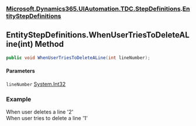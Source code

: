 ### [Microsoft.Dynamics365.UIAutomation.TDC.StepDefinitions](Microsoft.Dynamics365.UIAutomation.TDC.StepDefinitions.md 'Microsoft.Dynamics365.UIAutomation.TDC.StepDefinitions').[EntityStepDefinitions](EntityStepDefinitions.md 'Microsoft.Dynamics365.UIAutomation.TDC.StepDefinitions.EntityStepDefinitions')

## EntityStepDefinitions.WhenUserTriesToDeleteALine(int) Method

```csharp
public void WhenUserTriesToDeleteALine(int lineNumber);
```
#### Parameters

<a name='Microsoft.Dynamics365.UIAutomation.TDC.StepDefinitions.EntityStepDefinitions.WhenUserTriesToDeleteALine(int).lineNumber'></a>

`lineNumber` [System.Int32](https://docs.microsoft.com/en-us/dotnet/api/System.Int32 'System.Int32')

### Example
When user deletes a line '2'  
When user tries to delete a line '1'